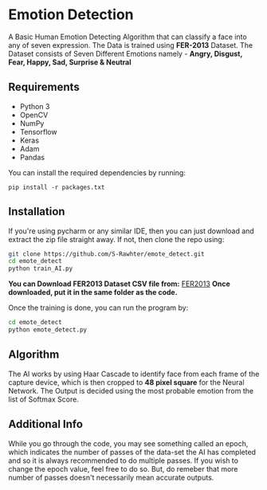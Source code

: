 # Emotion Detection

A Basic Human Emotion Detecting Algorithm that can classify a face into any of seven expression. The Data is trained using **FER-2013** Dataset. The Dataset consists of Seven Different Emotions namely - 
**Angry, Disgust, Fear, Happy, Sad, Surprise & Neutral**

## Requirements ##
* Python 3
* OpenCV
* NumPy
* Tensorflow
* Keras
* Adam
* Pandas

You can install the required dependencies by running:
```
pip install -r packages.txt
```

## Installation ##

If you're using pycharm or any similar IDE, then you can just download and extract the zip file straight away. If not, then clone the repo using:
```bash
git clone https://github.com/S-Rawhter/emote_detect.git
cd emote_detect
python train_AI.py
```

**You can Download FER2013 Dataset CSV file from:**
[FER2013](https://www.kaggle.com/deadskull7/fer2013)
**Once downloaded, put it in the same folder as the code.**

Once the training is done, you can run the program by:

```bash
cd emote_detect
python emote_detect.py
```

## Algorithm ##

The AI works by using Haar Cascade to identify face from each frame of the capture device, which is then cropped to **48 pixel square** for the Neural Network. The Output is decided using the most probable emotion from the list of Softmax Score.

## Additional Info ##

While you go through the code, you may see something called an epoch, which indicates the number of passes of the data-set the AI has completed and so it is always recommended to do multiple passes. If you wish to change the epoch value, feel free to do so. But, do remeber that more number of passes doesn't necessarily mean accurate outputs.
